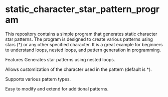 # static_character_star_pattern_program

This repository contains a simple program that generates static character star patterns. The program is designed to create various patterns using stars (*) or any other specified character. It is a great example for beginners to understand loops, nested loops, and pattern generation in programming.

Features
Generates star patterns using nested loops.

Allows customization of the character used in the pattern (default is *).

Supports various pattern types.

Easy to modify and extend for additional patterns.
